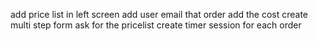 add price list in left screen
add user email that order
add the cost 
create multi step form
ask for the pricelist
create timer session for each order
